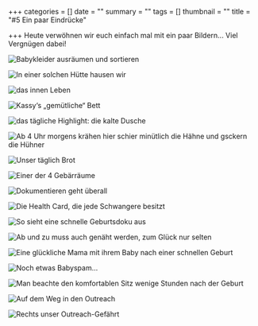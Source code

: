 +++
categories = []
date = ""
summary = ""
tags = []
thumbnail = ""
title = "#5 Ein paar Eindrücke"

+++
Heute verwöhnen wir euch einfach mal mit ein paar Bildern... Viel Vergnügen dabei!

![](https://yoma-hebammen.ch/upload/2021/05/df813005-e9ce-452e-99cd-dc70724de2a9.jpeg "Babykleider ausräumen und sortieren")

![](https://yoma-hebammen.ch/upload/2021/05/16fab3a5-66bc-42b5-af93-a3bb65bbcd2d.jpeg "In einer solchen Hütte hausen wir")

![](https://yoma-hebammen.ch/upload/2021/05/68a49384-1048-443f-9eab-c25ea5d0c6a0.jpeg "das innen Leben")

![](https://yoma-hebammen.ch/upload/2021/05/25a0f27f-2795-4e63-afe1-467c47edf0ae.jpeg "Kassy‘s „gemütliche“ Bett")

![](https://yoma-hebammen.ch/upload/2021/05/69219ee7-4143-4fd9-bcb3-e5c8d20eb9af.jpeg "das tägliche Highlight: die kalte Dusche")

![Ab 4 Uhr morgens krähen hier schier minütlich die Hähne und gsckern die Hühner](https://yoma-hebammen.ch/upload/2021/05/74c21071-96cc-4f4e-84ce-f474fe7db56f.jpeg "Ist ja klar, dass die Hühner genau auf unserer Hütte nächtigen")

![](https://yoma-hebammen.ch/upload/2021/05/f2618378-1f84-4d6d-b6b0-15b74bfad759.jpeg "Unser täglich Brot")

![](https://yoma-hebammen.ch/upload/2021/05/8b8d0522-c8b2-43ed-8635-fafae7a38524.jpeg "Einer der 4 Gebärräume")

![](https://yoma-hebammen.ch/upload/2021/05/a64e88eb-990b-46cb-ba64-5430c47a5847.jpeg "Dokumentieren geht überall")

![](https://yoma-hebammen.ch/upload/2021/05/ddeb65f6-0abb-4270-897c-b5f34597af7b.jpeg "Die Health Card, die jede Schwangere besitzt")

![](https://yoma-hebammen.ch/upload/2021/05/47027986-afe5-4d67-a80c-404090248bcb.jpeg "So sieht eine schnelle Geburtsdoku aus")

![](https://yoma-hebammen.ch/upload/2021/05/f71856dd-d804-4bfe-bf5b-0865293429e5.jpeg "Ab und zu muss auch genäht werden, zum Glück nur selten")

![](https://yoma-hebammen.ch/upload/2021/05/e182e089-4fae-4ef3-a34d-c7832268582e.jpeg "Eine glückliche Mama mit ihrem Baby nach einer schnellen Geburt")

![](https://yoma-hebammen.ch/upload/2021/05/d56ae6e6-2f82-420d-b3dc-02b1dce27a49.jpeg "Noch etwas Babyspam...")

![Man beachte den komfortablen Sitz wenige Stunden nach der Geburt](https://yoma-hebammen.ch/upload/2021/05/c2cf8eb8-175b-4ce3-b32d-ef917a936f84.jpeg "Ab nach Hause mit Kind und Sack und Pack")

![](https://yoma-hebammen.ch/upload/2021/05/6fa81510-1d9f-467b-b6ae-45bef4d5b40e.jpeg "Auf dem Weg in den Outreach")

![Rechts unser Outreach-Gefährt](https://yoma-hebammen.ch/upload/2021/05/7ac8e31a-8660-4a4b-a2c9-cf15d425a0f4.jpeg "Schwanderschaftskontrollen können überall stattfinden")